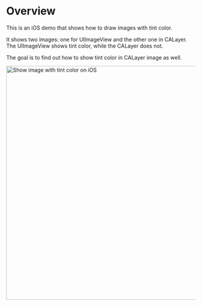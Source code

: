 # Overview

This is an iOS demo that shows how to draw images with tint color.

It shows two images: one for UIImageView and the other one in CALayer.
The UIImageView  shows tint color, while the CALayer does not.

The goal is to find out how to show tint color in CALayer image as well.

<img src='https://raw.githubusercontent.com/marketplacer/calayer-with-tint-colored-image/master/graphics/calayer_tint_color_demo_ios.png' width='621' alt='Show image with tint color on iOS'>



